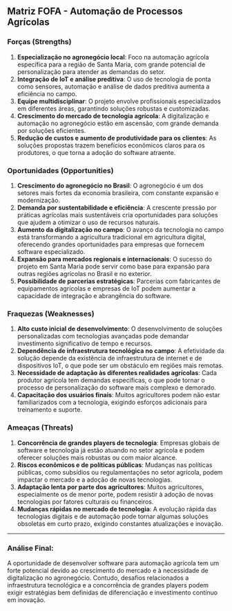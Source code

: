 ## Matriz FOFA - Automação de Processos Agrícolas

### Forças (Strengths)
1. **Especialização no agronegócio local**: Foco na automação agrícola específica para a região de Santa Maria, com grande potencial de personalização para atender as demandas do setor.
2. **Integração de IoT e análise preditiva**: O uso de tecnologia de ponta como sensores, automação e análise de dados preditiva aumenta a eficiência no campo.
3. **Equipe multidisciplinar**: O projeto envolve profissionais especializados em diferentes áreas, garantindo soluções robustas e customizadas.
4. **Crescimento do mercado de tecnologia agrícola**: A digitalização e automação no agronegócio estão em ascensão, com grande demanda por soluções eficientes.
5. **Redução de custos e aumento de produtividade para os clientes**: As soluções propostas trazem benefícios econômicos claros para os produtores, o que torna a adoção do software atraente.

### Oportunidades (Opportunities)
1. **Crescimento do agronegócio no Brasil**: O agronegócio é um dos setores mais fortes da economia brasileira, com constante expansão e modernização.
2. **Demanda por sustentabilidade e eficiência**: A crescente pressão por práticas agrícolas mais sustentáveis cria oportunidades para soluções que ajudem a otimizar o uso de recursos naturais.
3. **Aumento da digitalização no campo**: O avanço da tecnologia no campo está transformando a agricultura tradicional em agricultura digital, oferecendo grandes oportunidades para empresas que fornecem software especializado.
4. **Expansão para mercados regionais e internacionais**: O sucesso do projeto em Santa Maria pode servir como base para expansão para outras regiões agrícolas no Brasil e no exterior.
5. **Possibilidade de parcerias estratégicas**: Parcerias com fabricantes de equipamentos agrícolas e empresas de IoT podem aumentar a capacidade de integração e abrangência do software.

### Fraquezas (Weaknesses)
1. **Alto custo inicial de desenvolvimento**: O desenvolvimento de soluções personalizadas com tecnologias avançadas pode demandar investimento significativo de tempo e recursos.
2. **Dependência de infraestrutura tecnológica no campo**: A efetividade da solução depende da existência de infraestrutura de internet e de dispositivos IoT, o que pode ser um obstáculo em regiões mais remotas.
3. **Necessidade de adaptação às diferentes realidades agrícolas**: Cada produtor agrícola tem demandas específicas, o que pode tornar o processo de personalização do software mais complexo e demorado.
4. **Capacitação dos usuários finais**: Muitos agricultores podem não estar familiarizados com a tecnologia, exigindo esforços adicionais para treinamento e suporte.

### Ameaças (Threats)
1. **Concorrência de grandes players de tecnologia**: Empresas globais de software e tecnologia já estão atuando no setor agrícola e podem oferecer soluções mais robustas ou com maior alcance.
2. **Riscos econômicos e de políticas públicas**: Mudanças nas políticas públicas, como subsídios ou regulamentações no setor agrícola, podem impactar o mercado e a adoção de novas tecnologias.
3. **Adaptação lenta por parte dos agricultores**: Muitos agricultores, especialmente os de menor porte, podem resistir à adoção de novas tecnologias por fatores culturais ou financeiros.
4. **Mudanças rápidas no mercado de tecnologia**: A evolução rápida das tecnologias digitais e de automação pode tornar algumas soluções obsoletas em curto prazo, exigindo constantes atualizações e inovação.

---

### Análise Final:
A oportunidade de desenvolver software para automação agrícola tem um forte potencial devido ao crescimento do mercado e à necessidade de digitalização no agronegócio. Contudo, desafios relacionados a infraestrutura tecnológica e a concorrência de grandes players podem exigir estratégias bem definidas de diferenciação e investimento contínuo em inovação.